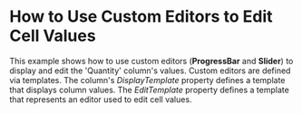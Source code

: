 # How to Use Custom Editors to Edit Cell Values


<p>This example shows how to use custom editors (<strong>ProgressBar</strong> and <strong>Slider</strong>) to display and edit the 'Quantity' column's values. Custom editors are defined via templates. The column's <i>DisplayTemplate</i> property defines a template that displays column values. The <i>EditTemplate</i> property defines a template that represents an editor used to edit cell values.</p>

<br/>


